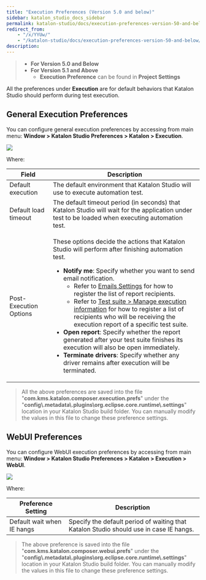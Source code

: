 ```yaml
---
title: "Execution Preferences (Version 5.0 and below)" 
sidebar: katalon_studio_docs_sidebar
permalink: katalon-studio/docs/execution-preferences-version-50-and-below.html 
redirect_from:
    - "/x/YYUw/"
    - "/katalon-studio/docs/execution-preferences-version-50-and-below/"
description: 
---
```

> *   **For Version 5.0 and Below**
> *   **For Version 5.1 and Above**
>     *   **Execution Preference** can be found in **Project Settings**

All the preferences under **Execution** are for default behaviors that Katalon Studio should perform during test execution. 

General Execution Preferences
-----------------------------

You can configure general execution preferences by accessing from main menu: **Window > Katalon Studio Preferences > Katalon > Execution**.

![](../../images/katalon-studio/docs/execution-preferences-version-50-and-below/image2017-6-29-163A03A23.png)

Where:

<table><thead><tr><th>Field</th><th>Description</th></tr></thead><tbody><tr><td>Default execution</td><td>The default environment that Katalon Studio will use to execute automation test.</td></tr><tr><td>Default load timeout</td><td>The default timeout period (in seconds) that Katalon Studio will wait for the application under test to be loaded when executing automation test.</td></tr><tr><td>Post-Execution Options</td><td><p>These options decide the actions that Katalon Studio will perform after finishing automation test.</p><ul><li><strong>Notify me</strong>: Specify whether you want to send email notification.<ul><li>Refer to <a href="/display/KD/Emails+Settings">Emails Settings</a> for how to register the list of report recipients.</li><li>Refer to <a href="/pages/viewpage.action?pageId=786668">Test suite &gt; Manage execution information</a> for how to register a list of recipients who will be receiving the execution report of a specific test suite.</li></ul></li><li><strong>Open report</strong>: Specify whether the report generated after your test suite finishes its execution will also be open immediately.</li><li><strong>Terminate drivers</strong>: Specify whether any driver remains after execution will be terminated.</li></ul></td></tr></tbody></table>

> All the above preferences are saved into the file "**com.kms.katalon.composer.execution.prefs**" under the "**config\\.metadata\\.plugins\\org.eclipse.core.runtime\\.settings**" location in your Katalon Studio build folder. You can manually modify the values in this file to change these preference settings.

WebUI Preferences
-----------------

You can configure WebUI execution preferences by accessing from main menu: **Window > Katalon Studio Preferences > Katalon > Execution > WebUI**.

![](../../images/katalon-studio/docs/execution-preferences-version-50-and-below/image2017-6-29-163A13A20.png)

Where:

| Preference Setting | Description |
| --- | --- |
| Default wait when IE hangs | Specify the default period of waiting that Katalon Studio should use in case IE hangs. |

> The above preference is saved into the file "**com.kms.katalon.composer.webui.prefs**" under the "**config\\.metadata\\.plugins\\org.eclipse.core.runtime\\.settings**" location in your Katalon Studio build folder. You can manually modify the values in this file to change these preference settings.